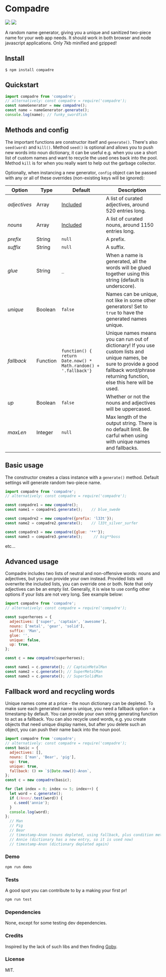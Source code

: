 # Compadre
[![](https://img.shields.io/npm/dt/compadre.svg)](https://npm-stat.com/charts.html?package=compadre) [![](https://img.shields.io/npm/l/compadre.svg)](https://opensource.org/licenses/MIT)

A random name generator, giving you a unique and sanitized two-piece name for your web app needs.
It should work in both browser and node javascript applications. Only 7kb minified and gzipped!
## Install
```
$ npm install compadre
```
## Quickstart
```javascript
import compadre from 'compadre';
// alternatively: const compadre = require('compadre');
const nameGenerator = new compadre();
const name = nameGenerator.generate();
console.log(name); // funky_swordfish
```
## Methods and config
The important functions are constructor itself and `generate()`. 
There's also `seed(word)` and `kill()`. Method `seed()` is optional and allows you to push new words into noun dictionary, it can be useful e.g. when you use a short list of custom names and want to recycle the used ones back into the pool. Method `kill` is for when you really want to help out the garbage collector.

Optionally, when instancing a new generator, `config` object can be passed with any or all of these overrides (non-existing keys will be ignored):

| Option       | Type     | Default        | Description |
| ------------ | -------- | -------------- | ----------- |
| *adjectives* | Array    | [Included](https://github.com/krzysztofradomski/compadre/blob/master/dictionaries/adjectives.js)  | A list of curated adjectives, around 520 entries long.          |
| *nouns*      | Array    | [Included](https://github.com/krzysztofradomski/compadre/blob/master/dictionaries/nouns.js)       | A list of curated nouns, around 1150 entries long.               |
| *prefix*     | String   | `null`                                         | A prefix.                                |
| *suffix*     | String   | `null`                                         | A suffix.                                |
| *glue*       | String   | `_`           | When a name is generated, all the words will be glued together using this string (default is underscore). |
| *unique*     | Boolean  | `false`       | Names can be unique, not like in some other generators! Set to `true` to have the generated names unique.                        |
| *fallback*   | Function | `function() { return Date.now() * Math.random() + '.fallback'}`  | Unique names means you can run out of dictionary! If you use custom lists and unique names, be sure to provide a good fallback word/phrase returning function, else this here will be used.                                                                                                |
| *up*         | Boolean  | `false`       | Whether or not the nouns and adjectives will be uppercased.                       |
| *maxLen*     | Integer  | `null`        | Max length of the output string. There is no default limit. Be carful when using with unique names and fallbacks.              |

## Basic usage
The constructor creates a class instance with a `generate()` method.
Default settings will generate random two-piece name.

```javascript
import compadre from 'compadre';
// alternatively: const compadre = require('compadre');

const compadre1 = new compadre();
const name1 = compadre1.generate();    // blue_swede

const compadre2 = new compadre({prefix: 'l33t'});
const name2 = compadre2.generate();    // l33t_silver_surfer

const compadre3 = new compadre({glue: '**'});
const name3 = compadre3.generate();     // big**boss
```
etc...

## Advanced usage
Compadre includes two lists of neutral and non-offensive words: nouns and adjectives, but you can provide your own instead. 
Provided lists will overwrite the included lists, you can override one or both. Note that only adjectives can be an empty list. Generally, it is wise to use config other options if your lists are not very long. See example below:

```javascript
import compadre from 'compadre';
// alternatively: const compadre = require('compadre');

const superheroes = {
  adjectives: ['super', 'captain', 'awesome'],
  nouns: ['metal', 'gear', 'solid'],
  suffix: 'Man',
  glue: '',
  unique: false,
  up: true,
};

const c = new compadre(superheroes);

const name1 = c.generate(); // CaptainMetalMan
const name2 = c.generate(); // SuperMetalMan
const name3 = c.generate(); // SuperSolidMan
```

## Fallback word and recycling words
Unique names come at a price - the noun dictionary can be depleted. To make sure each generated name is unique, you need a fallback option - a timestamp by default. You can provide your own string generating function to act as a fallback. You can also recycle used words, e.g. you create objects that need unique display names, but after you delete such an object, you can push their name back into the noun pool. 
```javascript
import compadre from 'compadre';
// alternatively: const compadre = require('compadre');
const basic = {
  adjectives: [],
  nouns: ['man', 'Bear', 'pig'],
  up: true,
  unique: true,
  fallback: () => `${Date.now()}-Anon`,
};
const c = new compadre(basic);

for (let index = 0; index <= 5; index++) {
  let word = c.generate();
  if (/Anon/.test(word)) {
    c.seed('annie');
  }
  console.log(word);
};
  // Man
  // Pig
  // Bear
  // timestamp-Anon (nouns depleted, using fallback, plus condition met and 'annie' pushed into nouns)
  // Annie (dictionary has a new entry, so it is used now)
  // timestamp-Anon (dictionary depleted again)
```
### Demo
```javascript
npm run demo
```
### Tests
A good spot you can contribute to by a making your first pr!
```javascript
npm run test
```
### Dependencies
None, except for some testing dev dependencies.
### Credits
Inspired by the lack of such libs and then finding [Goby](https://github.com/SeanCannon/goby).
### License 
MIT.
